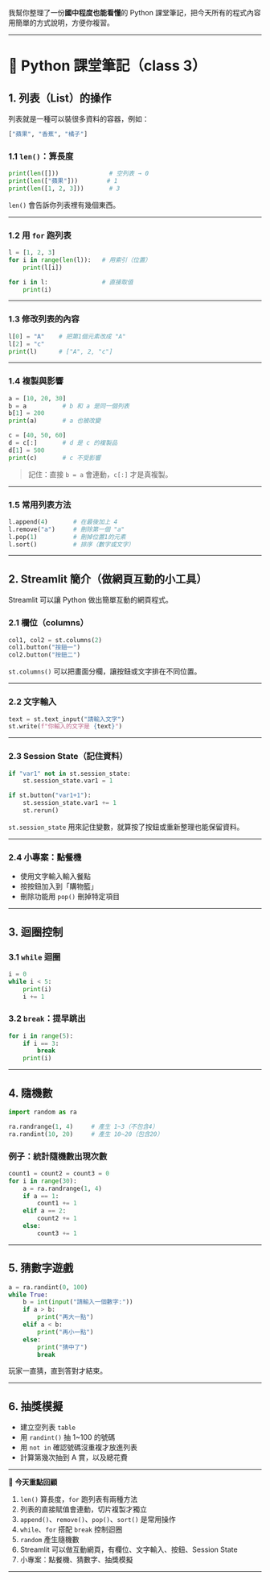 我幫你整理了一份**國中程度也能看懂**的 Python 課堂筆記，把今天所有的程式內容用簡單的方式說明，方便你複習。

---

# 📝 Python 課堂筆記（class 3）

## 1. **列表（List）的操作**

列表就是一種可以裝很多資料的容器，例如：

```python
["蘋果", "香蕉", "橘子"]
```

### 1.1 `len()`：算長度

```python
print(len([]))              # 空列表 → 0
print(len(["蘋果"]))        # 1
print(len([1, 2, 3]))       # 3
```

`len()` 會告訴你列表裡有幾個東西。

---

### 1.2 用 `for` 跑列表

```python
l = [1, 2, 3]
for i in range(len(l)):   # 用索引（位置）
    print(l[i])

for i in l:               # 直接取值
    print(i)
```

---

### 1.3 修改列表的內容

```python
l[0] = "A"    # 把第1個元素改成 "A"
l[2] = "c"
print(l)      # ["A", 2, "c"]
```

---

### 1.4 **複製與影響**

```python
a = [10, 20, 30]
b = a          # b 和 a 是同一個列表
b[1] = 200
print(a)       # a 也被改變

c = [40, 50, 60]
d = c[:]       # d 是 c 的複製品
d[1] = 500
print(c)       # c 不受影響
```

> 記住：直接 `b = a` 會連動，`c[:]` 才是真複製。

---

### 1.5 常用列表方法

```python
l.append(4)       # 在最後加上 4
l.remove("a")     # 刪除第一個 "a"
l.pop(1)          # 刪掉位置1的元素
l.sort()          # 排序（數字或文字）
```

---

## 2. **Streamlit 簡介**（做網頁互動的小工具）

Streamlit 可以讓 Python 做出簡單互動的網頁程式。

### 2.1 欄位（columns）

```python
col1, col2 = st.columns(2)
col1.button("按鈕一")
col2.button("按鈕二")
```

`st.columns()` 可以把畫面分欄，讓按鈕或文字排在不同位置。

---

### 2.2 文字輸入

```python
text = st.text_input("請輸入文字")
st.write(f"你輸入的文字是 {text}")
```

---

### 2.3 Session State（記住資料）

```python
if "var1" not in st.session_state:
    st.session_state.var1 = 1

if st.button("var1+1"):
    st.session_state.var1 += 1
    st.rerun()
```

`st.session_state` 用來記住變數，就算按了按鈕或重新整理也能保留資料。

---

### 2.4 小專案：點餐機

- 使用文字輸入輸入餐點
- 按按鈕加入到「購物籃」
- 刪除功能用 `pop()` 刪掉特定項目

---

## 3. **迴圈控制**

### 3.1 `while` 迴圈

```python
i = 0
while i < 5:
    print(i)
    i += 1
```

### 3.2 `break`：提早跳出

```python
for i in range(5):
    if i == 3:
        break
    print(i)
```

---

## 4. **隨機數**

```python
import random as ra

ra.randrange(1, 4)     # 產生 1~3（不包含4）
ra.randint(10, 20)     # 產生 10~20（包含20）
```

### 例子：統計隨機數出現次數

```python
count1 = count2 = count3 = 0
for i in range(30):
    a = ra.randrange(1, 4)
    if a == 1:
        count1 += 1
    elif a == 2:
        count2 += 1
    else:
        count3 += 1
```

---

## 5. **猜數字遊戲**

```python
a = ra.randint(0, 100)
while True:
    b = int(input("請輸入一個數字:"))
    if a > b:
        print("再大一點")
    elif a < b:
        print("再小一點")
    else:
        print("猜中了")
        break
```

玩家一直猜，直到答對才結束。

---

## 6. **抽獎模擬**

- 建立空列表 `table`
- 用 `randint()` 抽 1\~100 的號碼
- 用 `not in` 確認號碼沒重複才放進列表
- 計算第幾次抽到 A 賞，以及總花費

---

📌 **今天重點回顧**

1. `len()` 算長度，`for` 跑列表有兩種方法
2. 列表的直接賦值會連動，切片複製才獨立
3. `append()`、`remove()`、`pop()`、`sort()` 是常用操作
4. `while`、`for` 搭配 `break` 控制迴圈
5. `random` 產生隨機數
6. Streamlit 可以做互動網頁，有欄位、文字輸入、按鈕、Session State
7. 小專案：點餐機、猜數字、抽獎模擬

---
